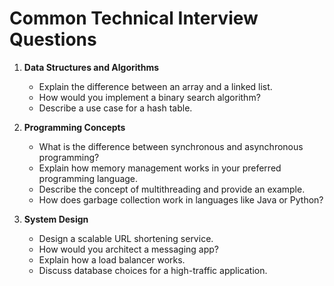 # Common Technical Interview Questions
1. **Data Structures and Algorithms**  
   - Explain the difference between an array and a linked list.
   - How would you implement a binary search algorithm?
   - Describe a use case for a hash table.

2. **Programming Concepts**  
   - What is the difference between synchronous and asynchronous programming?
   - Explain how memory management works in your preferred programming language.
   - Describe the concept of multithreading and provide an example.
   - How does garbage collection work in languages like Java or Python?

3. **System Design**  
   - Design a scalable URL shortening service.
   - How would you architect a messaging app?
   - Explain how a load balancer works.
   - Discuss database choices for a high-traffic application.
